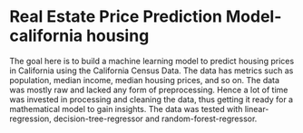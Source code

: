 # Real Estate Price Prediction Model-california housing
The goal here is to build a machine learning model to predict housing prices in California using the California Census Data. The data has metrics such as population, median income, median housing prices, and so on. The data was mostly raw and lacked any form of preprocessing. Hence a lot of time was invested in processing and cleaning the data, thus getting it ready for a mathematical model to gain insights. The data was tested with linear-regression, decision-tree-regressor and random-forest-regressor.
